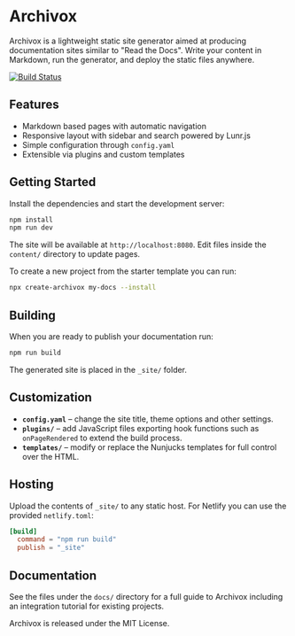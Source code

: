 # Archivox

Archivox is a lightweight static site generator aimed at producing documentation sites similar to "Read the Docs". Write your content in Markdown, run the generator, and deploy the static files anywhere.

[![Build Status](https://github.com/PR0M3TH3AN/Archivox/actions/workflows/ci.yml/badge.svg)](https://github.com/PR0M3TH3AN/Archivox/actions/workflows/ci.yml)

## Features
- Markdown based pages with automatic navigation
- Responsive layout with sidebar and search powered by Lunr.js
- Simple configuration through `config.yaml`
- Extensible via plugins and custom templates

## Getting Started
Install the dependencies and start the development server:

```bash
npm install
npm run dev
```

The site will be available at `http://localhost:8080`. Edit files inside the `content/` directory to update pages.

To create a new project from the starter template you can run:

```bash
npx create-archivox my-docs --install
```

## Building
When you are ready to publish your documentation run:

```bash
npm run build
```

The generated site is placed in the `_site/` folder.

## Customization
- **`config.yaml`** – change the site title, theme options and other settings.
- **`plugins/`** – add JavaScript files exporting hook functions such as `onPageRendered` to extend the build process.
- **`templates/`** – modify or replace the Nunjucks templates for full control over the HTML.

## Hosting
Upload the contents of `_site/` to any static host. For Netlify you can use the provided `netlify.toml`:

```toml
[build]
  command = "npm run build"
  publish = "_site"
```

## Documentation
See the files under the `docs/` directory for a full guide to Archivox including an integration tutorial for existing projects.

Archivox is released under the MIT License.
